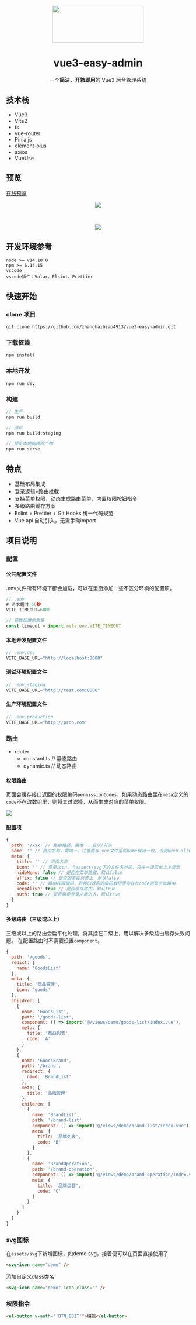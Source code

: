 <p align="center">
  <img src="https://zhanghaibiao4913.github.io/vue3-easy-admin/assets/logo.29a35495.png" width="250" height="100" />
</p>

<h1 align="center">vue3-easy-admin</h1>

<p align="center">一个<b>简洁、开箱即用</b>的 Vue3 后台管理系统</p>

## 技术栈

* Vue3
* Vite2
* ts
* vue-router
* Pinia.js
* element-plus
* axios
* VueUse

## 预览
[在线预览](https://zhanghaibiao4913.github.io/vue3-easy-admin)

<p align="center">
  <img src="https://s2.loli.net/2022/01/05/G17mxrzQERXWID3.png" />
</p>
<br/>
<p align="center">
  <img src="https://s2.loli.net/2022/01/05/BHG5lfhpcOYZJ16.png" />
</p>

## 开发环境参考
```
node >= v14.18.0
npm >= 6.14.15
vscode
vscode插件：Volar、Elsint、Prettier
```

## 快速开始

### clone 项目
```
git clone https://github.com/zhanghaibiao4913/vue3-easy-admin.git
```

### 下载依赖
```
npm install
```

### 本地开发
```
npm run dev
```

### 构建
```javascript
// 生产
npm run build

// 测试
npm run build:staging

// 预览本地构建的产物
npm run serve
```

## 特点

- 基础布局集成
- 登录逻辑+路由拦截
- 支持菜单权限，动态生成路由菜单，内置权限按钮指令
- 多级路由缓存方案
- Eslint + Prettier + Git Hooks 统一代码规范
- Vue api 自动引入，无需手动import
## 项目说明

### 配置
#### 公共配置文件
.env文件所有环境下都会加载，可以在里面添加一些不区分环境的配置项。
```javascript
// .env
# 请求超时 60秒
VITE_TIMEOUT=6000
```

```javascript
// 获取配置的常量
const timeout = import.meta.env.VITE_TIMEOUT
```

#### 本地开发配置文件
```javascript
// .env.dev
VITE_BASE_URL="http://localhost:8088"
```

#### 测试环境配置文件
```javascript
// .env.staging
VITE_BASE_URL="http://test.com:8088"
```

#### 生产环境配置文件
```javascript
// .env.production
VITE_BASE_URL="http://prop.com"
```

### 路由

- router
  - constant.ts // 静态路由
  - dynamic.ts // 动态路由

#### 权限路由
页面会缓存接口返回的权限编码`permissionCodes`，如果动态路由里在`meta`定义的`code`不在改数组里，则将其过滤掉，从而生成对应的菜单权限。

![](https://s2.loli.net/2022/01/05/TrzEm41IFqiAjDS.png)

#### 配置项
```javascript
{
  path: '/xxx' // 路由路径，需唯一，且以/开头
  name: '' // 路由名称，需唯一，注意要与.vue文件里的name保持一致，否则keep-alive会不生效
  meta: {
    title: '' // 页面名称
    icon: '' // 菜单icon，与assets/svg下的文件名对应，只在一级菜单上才显示
    hideMenu: false // 是否在菜单隐藏，默认false
    affix: false // 是否固定在页签上，默认false
    code: '' // 路由权限编码，若接口返回的编码数组里存在此code则显示此路由
    keepAlive: true // 是否缓存路由，默认true
    auth: true // 是否需要登录才能进入，默认true
  }
}
```

#### 多级路由（三级或以上）
三级或以上的路由会扁平化处理，将其挂在二级上，用以解决多级路由缓存失效问题。
在配置路由时不需要设置`component`。
```javascript
{
  path: '/goods',
  redict: {
    name: 'GoodsList'
  },
  meta: {
    title: '商品管理',
    icon: 'goods'
  },
  children: [
    {
      name: 'GoodsList',
      path: '/goods-list',
      component: () => import('@/views/demo/goods-list/index.vue'),
      meta: {
        title: '商品列表',
        code: 'A'
      }
    },
    {
      name: 'GoodsBrand',
      path: '/brand',
      redirect: {
        name: 'BrandList'
      },
      meta: {
        title: '品牌管理'
      },
      children: [
        {
          name: 'BrandList',
          path: '/brand-list',
          component: () => import('@/views/demo/brand-list/index.vue'),
          meta: {
            title: '品牌列表',
            code: 'B'
          }
        },
        {
          name: 'BrandOperation',
          path: '/brand-operation',
          component: () => import('@/views/demo/brand-operation/index.vue'),
          meta: {
            title: '品牌运营',
            code: 'C'
          }
        }
      ]
    }
  ]
}
```

### svg图标
在`assets/svg`下新增图标，如demo.svg，接着便可以在页面直接使用了
```html
<svg-icon name="demo" />
```
添加自定义class类名
```html
<svg-icon name="demo" icon-class="" />
```

### 权限指令
```html
<el-button v-auth="'BTN_EDIT'">编辑</el-button>
```
